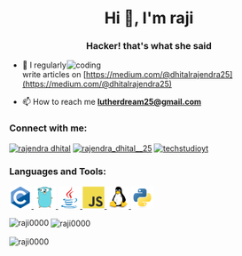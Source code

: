 
<h1 align="center">Hi 👋, I'm raji</h1>
<h3 align="center">Hacker! that's what she said</h3>
<img align="right" alt="coding" width="400" src="https://media2.giphy.com/media/v1.Y2lkPTc5MGI3NjExcmpoamtxbzExam82NXloaW42ZThod2VtODNtbzNsNGVpdjJ2bnhndCZlcD12MV9pbnRlcm5hbF9naWZfYnlfaWQmY3Q9Zw/l0IyeheChYxx2byDu/giphy.gif">



- 📝 I regularly write articles on [https://medium.com/@dhitalrajendra25](https://medium.com/@dhitalrajendra25)

- 📫 How to reach me **lutherdream25@gmail.com**

<h3 align="left">Connect with me:</h3>
<p align="left">
<a href="https://linkedin.com/in/rajendra dhital" target="blank"><img align="center" src="https://raw.githubusercontent.com/rahuldkjain/github-profile-readme-generator/master/src/images/icons/Social/linked-in-alt.svg" alt="rajendra dhital" height="30" width="40" /></a>
<a href="https://instagram.com/rajendra_dhital__25" target="blank"><img align="center" src="https://raw.githubusercontent.com/rahuldkjain/github-profile-readme-generator/master/src/images/icons/Social/instagram.svg" alt="rajendra_dhital__25" height="30" width="40" /></a>
<a href="https://www.youtube.com/c/techstudioyt" target="blank"><img align="center" src="https://raw.githubusercontent.com/rahuldkjain/github-profile-readme-generator/master/src/images/icons/Social/youtube.svg" alt="techstudioyt" height="30" width="40" /></a>
</p>

<h3 align="left">Languages and Tools:</h3>
<p align="left"> <a href="https://www.cprogramming.com/" target="_blank" rel="noreferrer"> <img src="https://raw.githubusercontent.com/devicons/devicon/master/icons/c/c-original.svg" alt="c" width="40" height="40"/> </a> <a href="https://golang.org" target="_blank" rel="noreferrer"> <img src="https://raw.githubusercontent.com/devicons/devicon/master/icons/go/go-original.svg" alt="go" width="40" height="40"/> </a> <a href="https://www.java.com" target="_blank" rel="noreferrer"> <img src="https://raw.githubusercontent.com/devicons/devicon/master/icons/java/java-original.svg" alt="java" width="40" height="40"/> </a> <a href="https://developer.mozilla.org/en-US/docs/Web/JavaScript" target="_blank" rel="noreferrer"> <img src="https://raw.githubusercontent.com/devicons/devicon/master/icons/javascript/javascript-original.svg" alt="javascript" width="40" height="40"/> </a> <a href="https://www.linux.org/" target="_blank" rel="noreferrer"> <img src="https://raw.githubusercontent.com/devicons/devicon/master/icons/linux/linux-original.svg" alt="linux" width="40" height="40"/> </a> <a href="https://www.python.org" target="_blank" rel="noreferrer"> <img src="https://raw.githubusercontent.com/devicons/devicon/master/icons/python/python-original.svg" alt="python" width="40" height="40"/> </a> </p>

<p><img align="left" src="https://github-readme-stats.vercel.app/api/top-langs?username=raji0000&show_icons=true&locale=en&layout=compact" alt="raji0000" /></p>

<p>&nbsp;<img align="center" src="https://github-readme-stats.vercel.app/api?username=raji0000&show_icons=true&locale=en" alt="raji0000" /></p>

<p><img align="center" src="https://github-readme-streak-stats.herokuapp.com/?user=raji0000&" alt="raji0000" /></p>
